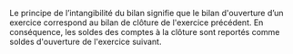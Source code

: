 Le principe de l’intangibilité du bilan signifie que le bilan d'ouverture d’un exercice correspond au bilan de clôture de l'exercice précédent. En conséquence, les soldes des comptes à la clôture sont reportés comme soldes d'ouverture de l'exercice suivant.